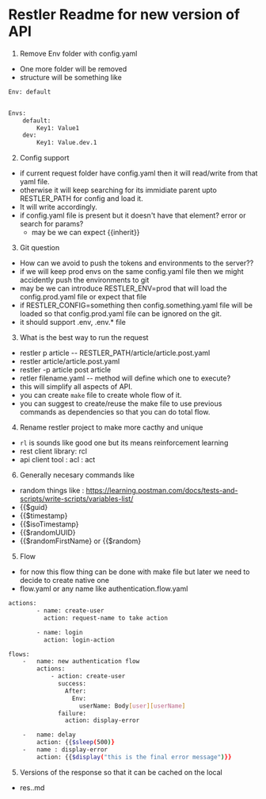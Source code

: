# Restler Readme for new version of API

1. Remove Env folder with config.yaml
- One more folder will be removed
- structure will be something like

```bash
Env: default


Envs:
    default:
        Key1: Value1
    dev:
        Key1: Value.dev.1

```

2. Config support
- if current request folder have config.yaml then it will read/write from that yaml file.
- otherwise it will keep searching for its immidiate parent upto RESTLER_PATH for config and load it.
- It will write accordingly.
- if config.yaml file is present but it doesn't have that element? error or search for params?
  - may be we can expect {{inherit}}

3. Git question
- How can we avoid to push the tokens and environments to the server??
- if we will keep prod envs on the same config.yaml file then we might accidently push the environments to git
- may be we can introduce RESTLER_ENV=prod that will load the config.prod.yaml file or expect that file
- if RESTLER_CONFIG=something then config.something.yaml file will be loaded so that config.prod.yaml file can be ignored on the git.
- it should support .env, .env.* file


3. What is the best way to run the request
- restler p article -- RESTLER_PATH/article/article.post.yaml
- restler article/article.post.yaml
- restler -p article post article
- retler filename.yaml -- method will define which one to execute?
- this will simplify all aspects of API.
- you can create `make` file to create whole flow of it.
- you can suggest to create/reuse the make file to use previous commands as dependencies so that you can do total flow.


4. Rename restler project to make more cacthy and unique
- `rl` is sounds like good one but its means reinforcement learning
- rest client library: rcl
- api client tool : acl : act

6. Generally necesary commands like
- random things like : https://learning.postman.com/docs/tests-and-scripts/write-scripts/variables-list/
- {{$guid}
- {{$timestamp}
- {{$isoTimestamp}
- {{$randomUUID}
- {{$randomFirstName} or {{$random}

5. Flow
- for now this flow thing can be done with make file but later we need to decide to create native one
- flow.yaml or any name like authentication.flow.yaml
```bash
actions:
        - name: create-user
          action: request-name to take action

        - name: login
          action: login-action

flows:
    -   name: new authentication flow
        actions:
            - action: create-user
              success:
                After:
                  Env:
                    userName: Body[user][userName]
              failure:
                action: display-error

    -   name: delay
        action: {{$sleep(500)}
    -   name : display-error
        action: {{$display("this is the final error message")}}

```


5. Versions of the response so that it can be cached on the local
- res.<timestamp>.md
